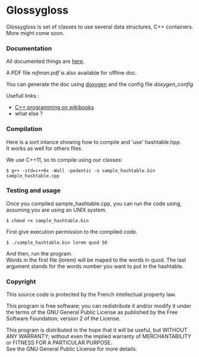 Glossygloss
===========

  Glossygloss is set of classes to use several data structures, C++ containers.   
  More might come soon.

### Documentation

  All documented things are [here](http://blasterbug.github.io/glossygloss/ "Glossygloss Main Page").   
  
  A PDF file *refman.pdf* is also available for offline doc.   
  
  You can generate the doc using [doxygen](http://www.stack.nl/~dimitri/doxygen/ "Doxygen Main Page") and the config file *doxygen_config*
  
  Usefull links :
  - [C++ programming on wikibooks](http://en.wikibooks.org/wiki/C%2B%2B_Programming "C++ programming on wikibooks")
  - what else ?
  
### Compilation
  Here is a sort intance showing how to compile and 'use' hashtable.hpp.   
  It works as well for others files.   
  
  We use C++11, so to compile using our classes:
  
	$ g++ -std=c++0x -Wall -pedantic -o sample_hashtable.bin sample_hashtable.cpp
  
### Testing and usage
  Once you compiled sample_hashtable.cpp, you can run the code using,
  assuming you are using an 
  UNIX system.
  
	$ chmod +x sample_hashtable.bin
  
  First give execution permission to the compiled code.
  
	$ ./sample_hashtable.bin lorem quod 50
  
  And then, run the program.  
  Words in the first file (lorem) will be maped to the words in quod.
  The last argument stands for the words number you want to put in the hashtable.
  
### Copyright

  This source code is protected by the French intellectual property law.
  
  This program is free software; you can redistribute it and/or
  modify it under the terms of the GNU General Public License
  as published by the Free Software Foundation; version 2
  of the License.
  
  This program is distributed in the hope that it will be useful,
  but WITHOUT ANY WARRANTY; without even the implied warranty of
  MERCHANTABILITY or FITNESS FOR A PARTICULAR PURPOSE.  
  See the GNU General Public License for more details.


